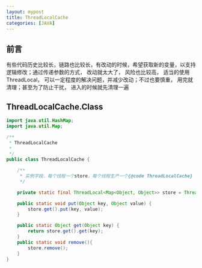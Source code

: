 ```yaml
---
layout: mypost
title: ThreadLocalCache
categories: [JAVA]
---
```


## 前言

有些代码历史比较长，链路也比较长，有改动的时候，希望获取新的变量，以支持逻辑修改；通过传递参数的方式， 改动就太大了， 风险也比较高， 适当的使用ThreadLocal， 可以一定程度的解决问题，并减少改动；不过也要慎重， 用完就清理；甚至为了防止干扰， 进入的时候就先清理一遍

## ThreadLocalCache.Class

````java
import java.util.HashMap;
import java.util.Map;

/**
 * ThreadLocalCache
 * 
 */
public class ThreadLocalCache {

    /**
     * 实例字段，每个线程一个store，每个线程生产一个{@code ThreadLocalCache} INSTANCE
     */

    private static final ThreadLocal<Map<Object, Object>> store = ThreadLocal.withInitial(HashMap::new);

    public static void put(Object key, Object value) {
        store.get().put(key, value);
    }

    public static Object get(Object key) {
        return store.get().get(key);
    }
    public static void remove(){
        store.remove();
    }
}
````